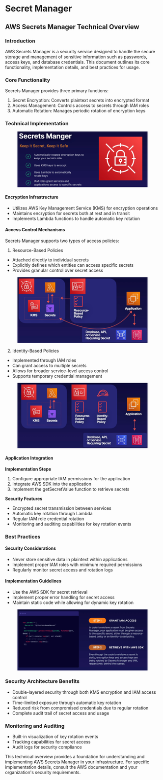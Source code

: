 # Secret Manager

## AWS Secrets Manager Technical Overview

### Introduction

AWS Secrets Manager is a security service designed to handle the secure storage and management of sensitive information such as passwords, access keys, and database credentials. This document outlines its core functionality, implementation details, and best practices for usage.

### Core Functionality

Secrets Manager provides three primary functions:

1. Secret Encryption: Converts plaintext secrets into encrypted format
2. Access Management: Controls access to secrets through IAM roles
3. Automatic Rotation: Manages periodic rotation of encryption keys

### Technical Implementation

<figure><img src="../../../../.gitbook/assets/image (20) (1) (1) (1).png" alt=""><figcaption></figcaption></figure>

#### Encryption Infrastructure

* Utilizes AWS Key Management Service (KMS) for encryption operations
* Maintains encryption for secrets both at rest and in transit
* Implements Lambda functions to handle automatic key rotation

#### Access Control Mechanisms

Secrets Manager supports two types of access policies:

1. Resource-Based Policies

* Attached directly to individual secrets
* Explicitly defines which entities can access specific secrets
* Provides granular control over secret access

<figure><img src="../../../../.gitbook/assets/image (3) (1) (1) (1) (1) (1) (1).png" alt=""><figcaption></figcaption></figure>

2. Identity-Based Policies

* Implemented through IAM roles
* Can grant access to multiple secrets
* Allows for broader service-level access control
* Supports temporary credential management

<figure><img src="../../../../.gitbook/assets/image (4) (1) (1) (1) (1) (1) (1).png" alt=""><figcaption></figcaption></figure>

#### Application Integration

**Implementation Steps**

1. Configure appropriate IAM permissions for the application
2. Integrate AWS SDK into the application
3. Implement the getSecretValue function to retrieve secrets

**Security Features**

* Encrypted secret transmission between services
* Automatic key rotation through Lambda
* Regular IAM role credential rotation
* Monitoring and auditing capabilities for key rotation events

### Best Practices

#### Security Considerations

* Never store sensitive data in plaintext within applications
* Implement proper IAM roles with minimum required permissions
* Regularly monitor secret access and rotation logs

#### Implementation Guidelines

* Use the AWS SDK for secret retrieval
* Implement proper error handling for secret access
* Maintain static code while allowing for dynamic key rotation

<figure><img src="../../../../.gitbook/assets/image (5) (1) (1) (1) (1) (1) (1).png" alt=""><figcaption></figcaption></figure>

### Security Architecture Benefits

* Double-layered security through both KMS encryption and IAM access control
* Time-limited exposure through automatic key rotation
* Reduced risk from compromised credentials due to regular rotation
* Complete audit trail of secret access and usage

### Monitoring and Auditing

* Built-in visualization of key rotation events
* Tracking capabilities for secret access
* Audit logs for security compliance

This technical overview provides a foundation for understanding and implementing AWS Secrets Manager in your infrastructure. For specific implementation details, consult the AWS documentation and your organization's security requirements.
